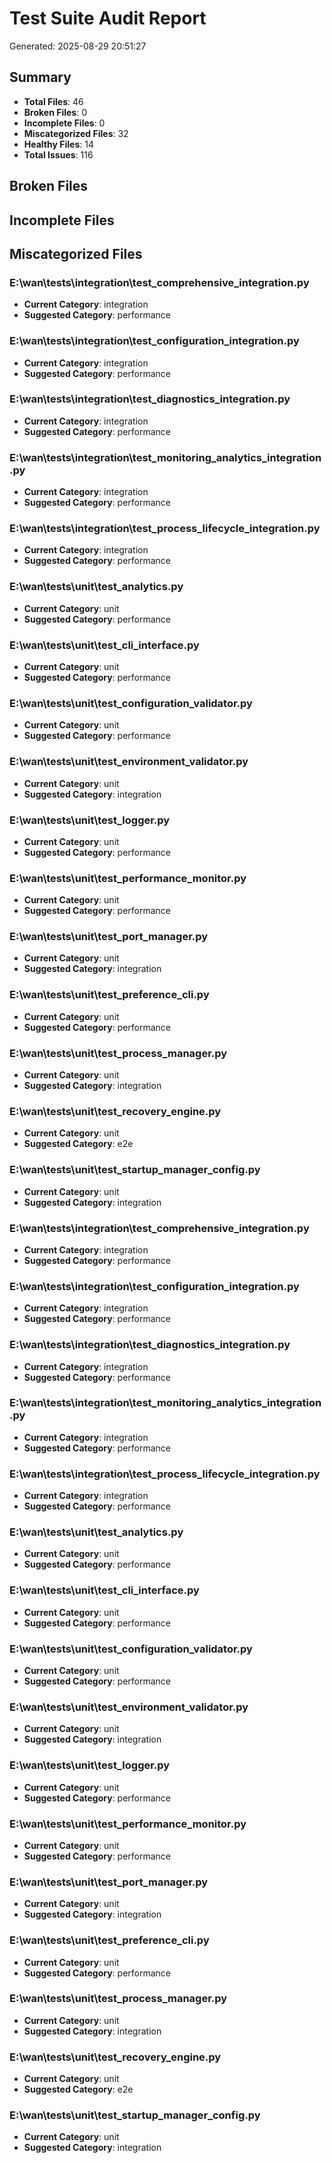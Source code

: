 # Test Suite Audit Report

Generated: 2025-08-29 20:51:27

## Summary

- **Total Files**: 46
- **Broken Files**: 0
- **Incomplete Files**: 0
- **Miscategorized Files**: 32
- **Healthy Files**: 14
- **Total Issues**: 116

## Broken Files

## Incomplete Files

## Miscategorized Files

### E:\wan\tests\integration\test_comprehensive_integration.py
- **Current Category**: integration
- **Suggested Category**: performance

### E:\wan\tests\integration\test_configuration_integration.py
- **Current Category**: integration
- **Suggested Category**: performance

### E:\wan\tests\integration\test_diagnostics_integration.py
- **Current Category**: integration
- **Suggested Category**: performance

### E:\wan\tests\integration\test_monitoring_analytics_integration.py
- **Current Category**: integration
- **Suggested Category**: performance

### E:\wan\tests\integration\test_process_lifecycle_integration.py
- **Current Category**: integration
- **Suggested Category**: performance

### E:\wan\tests\unit\test_analytics.py
- **Current Category**: unit
- **Suggested Category**: performance

### E:\wan\tests\unit\test_cli_interface.py
- **Current Category**: unit
- **Suggested Category**: performance

### E:\wan\tests\unit\test_configuration_validator.py
- **Current Category**: unit
- **Suggested Category**: performance

### E:\wan\tests\unit\test_environment_validator.py
- **Current Category**: unit
- **Suggested Category**: integration

### E:\wan\tests\unit\test_logger.py
- **Current Category**: unit
- **Suggested Category**: performance

### E:\wan\tests\unit\test_performance_monitor.py
- **Current Category**: unit
- **Suggested Category**: performance

### E:\wan\tests\unit\test_port_manager.py
- **Current Category**: unit
- **Suggested Category**: integration

### E:\wan\tests\unit\test_preference_cli.py
- **Current Category**: unit
- **Suggested Category**: performance

### E:\wan\tests\unit\test_process_manager.py
- **Current Category**: unit
- **Suggested Category**: integration

### E:\wan\tests\unit\test_recovery_engine.py
- **Current Category**: unit
- **Suggested Category**: e2e

### E:\wan\tests\unit\test_startup_manager_config.py
- **Current Category**: unit
- **Suggested Category**: integration

### E:\wan\tests\integration\test_comprehensive_integration.py
- **Current Category**: integration
- **Suggested Category**: performance

### E:\wan\tests\integration\test_configuration_integration.py
- **Current Category**: integration
- **Suggested Category**: performance

### E:\wan\tests\integration\test_diagnostics_integration.py
- **Current Category**: integration
- **Suggested Category**: performance

### E:\wan\tests\integration\test_monitoring_analytics_integration.py
- **Current Category**: integration
- **Suggested Category**: performance

### E:\wan\tests\integration\test_process_lifecycle_integration.py
- **Current Category**: integration
- **Suggested Category**: performance

### E:\wan\tests\unit\test_analytics.py
- **Current Category**: unit
- **Suggested Category**: performance

### E:\wan\tests\unit\test_cli_interface.py
- **Current Category**: unit
- **Suggested Category**: performance

### E:\wan\tests\unit\test_configuration_validator.py
- **Current Category**: unit
- **Suggested Category**: performance

### E:\wan\tests\unit\test_environment_validator.py
- **Current Category**: unit
- **Suggested Category**: integration

### E:\wan\tests\unit\test_logger.py
- **Current Category**: unit
- **Suggested Category**: performance

### E:\wan\tests\unit\test_performance_monitor.py
- **Current Category**: unit
- **Suggested Category**: performance

### E:\wan\tests\unit\test_port_manager.py
- **Current Category**: unit
- **Suggested Category**: integration

### E:\wan\tests\unit\test_preference_cli.py
- **Current Category**: unit
- **Suggested Category**: performance

### E:\wan\tests\unit\test_process_manager.py
- **Current Category**: unit
- **Suggested Category**: integration

### E:\wan\tests\unit\test_recovery_engine.py
- **Current Category**: unit
- **Suggested Category**: e2e

### E:\wan\tests\unit\test_startup_manager_config.py
- **Current Category**: unit
- **Suggested Category**: integration

